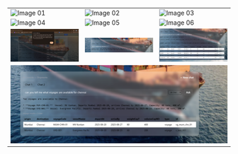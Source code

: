 <table>
  <tr>
    <td><img src="public/01.png" alt="Image 01" width="260"></td>
    <td><img src="public/02.png" alt="Image 02" width="260"></td>
    <td><img src="public/03.png" alt="Image 03" width="260"></td>
  </tr>
  <tr>
    <td><img src="public/04.png" alt="Image 04" width="260"></td>
    <td><img src="public/05.png" alt="Image 05" width="260"></td>
    <td><img src="public/06.png" alt="Image 06" width="260"></td>
  </tr>
  <tr>
    <td><img src="public/07.png" alt="Image 07" width="260"></td>
    <td><img src="public/08.png" alt="Image 08" width="260"></td>
    <td><img src="public/09.png" alt="Image 09" width="260"></td>
  </tr>
  <tr>
    <td colspan="3" align="center">
      <img src="public/10.png" alt="Image 10" width="800">
    </td>
  </tr>
</table>
